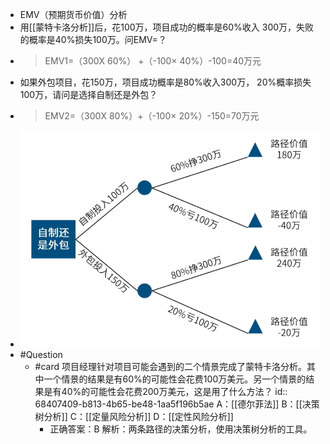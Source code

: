 - EMV（预期货币价值）分析
- 用[[蒙特卡洛分析]]后，花100万，项目成功的概率是60%收入 300万，失败的概率是40%损失100万。问EMV=？
- > EMV1=（300X 60%） +（-100× 40%）-100=40万元
- 如果外包项目，花150万，项目成功概率是80%收入300万， 20%概率损失100万，请问是选择自制还是外包？
- > EMV2=（300X 80%）+（-100× 20%）-150=70万元
- ![image.png](../assets/image_1747899227907_0.png)
- #Question
	- #card 项目经理针对项目可能会遇到的二个情景完成了蒙特卡洛分析。其中一个情景的结果是有60%的可能性会花费100万美元。另一个情景的结果是有40%的可能性会花费200万美元，这是用了什么方法？
	  id:: 68407409-b813-4b65-be48-1aa5f196b5ae
	   A：[[德尔菲法]]
	   B：[[决策树分析]]
	   C：[[定量风险分析]]
	   D：[[定性风险分析]]
		- 正确答案：B 
		  解析：两条路径的决策分析，使用决策树分析的工具。